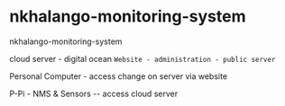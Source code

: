 # nkhalango-monitoring-system
nkhalango-monitoring-system

cloud server
    - digital ocean
        ``
            Website
                - administration
                - public
            server
        ``

Personal Computer
    - access change on server via website

P-Pi
    - NMS & Sensors
        -- access cloud server